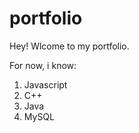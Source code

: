# portfolio

Hey! Wlcome to my portfolio.

For now, i know:

1. Javascript
1. C++
1. Java 
1. MySQL
 